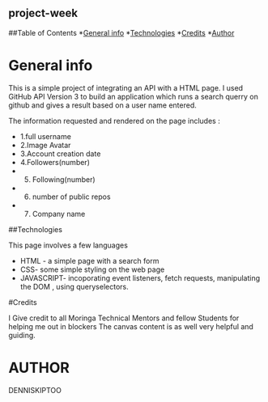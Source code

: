 ## project-week


##Table of Contents
*[General info](#general-info)
*[Technologies](#technologies)
*[Credits](#Credits)
*[Author](#author)


# General info
This is a simple project of integrating an API with a HTML page.
I used GitHub API Version 3 to build an application which runs a search querry on github and gives a result based on a user name entered.

The information requested and rendered on the page includes :

* 1.full username
* 2.Image Avatar
* 3.Account creation  date
* 4.Followers(number)
* 5. Following(number)
* 6. number of public repos
* 7. Company name

##Technologies

This page involves a few languages 
* HTML - a simple page with a search form  
* CSS- some simple styling on the web page
* JAVASCRIPT- incoporating event listeners, fetch requests, manipulating the DOM , using queryselectors.

#Credits


I Give credit to all Moringa Technical Mentors and fellow Students for helping me out in blockers 
The canvas content is as well very helpful and guiding. 

# AUTHOR
 DENNISKIPTOO
 
